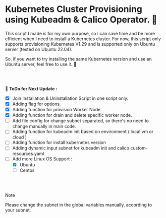 # Kubernetes Cluster Provisioning using Kubeadm &amp; Calico Operator.  :rocket:

<p>
This script I made is for my own purpose, so I can save time and be more efficient when I need to install a Kubernetes cluster.
For now, this script only supports provisioning Kubernetes V1.29 and is supported only on Ubuntu 
server (tested on Ubuntu 22.04).

So, if you want to try installing the same Kubernetes version and use an Ubuntu server, feel free to use it. :metal:
</p>

<br/>
<br/>

📌 <b>ToDo for Next Update :</b> 
- [x] Join Installation & Uninstallation Script in one script only.
- [x] Adding flag for options. 
- [x] Adding function for provision Worker Node.
- [x] Adding function for drain and delete specific worker node.
- [ ] Add file config for change subnet separated, so there's no need to change manually in main code.
- [ ] Adding function for kubeadm init based on environment ( local vm or cloud )
- [ ] Adding function for install kubernetes version
- [ ] Adding dynamic input subnet for kubeadm init and calico custom-resources.yaml
- [ ] Add more Linux OS Support :
    - [x] Ubuntu
    - [ ] Centos

<br/>
<br/>

> [!NOTE]
Please change the subnet in the global variables manually, according to your subnet.
